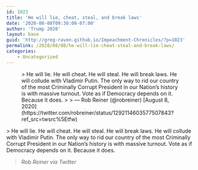 ```yaml
---
id: 1023
title: 'He will lie, cheat, steal, and break laws'
date: '2020-08-08T09:30:00-07:00'
author: 'Trump 2020'
layout: base
guid: 'http://greg-raven.github.io/Impeachment-Chronicles/?p=1023'
permalink: /2020/08/08/he-will-lie-cheat-steal-and-break-laws/
categories:
    - Uncategorized
---
```


<figure class="wp-block-embed is-type-rich is-provider-twitter wp-block-embed-twitter"><div class="wp-block-embed__wrapper">> He will lie. He will cheat. He will steal. He will break laws. He will collude with Vladimir Putin. The only way to rid our country of the most Criminally Corrupt President in our Nation’s history is with massive turnout. Vote as if Democracy depends on it. Because it does.
> 
> — Rob Reiner (@robreiner) [August 8, 2020](https://twitter.com/robreiner/status/1292114603577507843?ref_src=twsrc%5Etfw)

<script async="" charset="utf-8" src="https://platform.twitter.com/widgets.js"></script></div></figure>> He will lie. He will cheat. He will steal. He will break laws. He will collude with Vladimir Putin. The only way to rid our country of the most Criminally Corrupt President in our Nation’s history is with massive turnout. Vote as if Democracy depends on it. Because it does.
> 
> <cite>Rob Reiner via Twitter</cite>